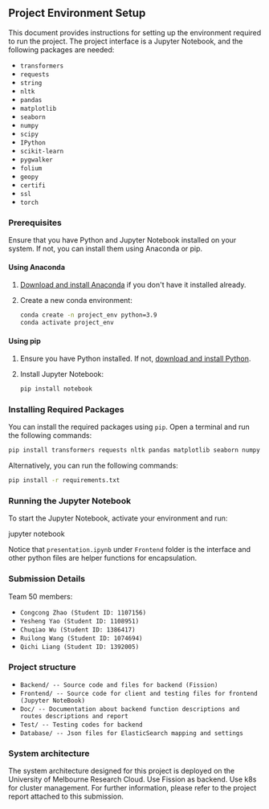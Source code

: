 ## Project Environment Setup

This document provides instructions for setting up the environment required to run the project. The project interface is a Jupyter Notebook, and the following packages are needed:

- `transformers`
- `requests`
- `string`
- `nltk`
- `pandas`
- `matplotlib`
- `seaborn`
- `numpy`
- `scipy`
- `IPython`
- `scikit-learn`
- `pygwalker`
- `folium`
- `geopy`
- `certifi`
- `ssl`
- `torch`

### Prerequisites

Ensure that you have Python and Jupyter Notebook installed on your system. If not, you can install them using Anaconda or pip.

#### Using Anaconda

1. [Download and install Anaconda](https://www.anaconda.com/products/individual) if you don't have it installed already.
2. Create a new conda environment:

    ```bash
    conda create -n project_env python=3.9
    conda activate project_env
    ```

#### Using pip

1. Ensure you have Python installed. If not, [download and install Python](https://www.python.org/downloads/).
2. Install Jupyter Notebook:

    ```bash
    pip install notebook
    ```

### Installing Required Packages

You can install the required packages using `pip`. Open a terminal and run the following commands:

```bash
pip install transformers requests nltk pandas matplotlib seaborn numpy scipy IPython scikit-learn pygwalker folium geopy certifi ssl torch
```

Alternatively, you can run the following commands:

```bash
pip install -r requirements.txt
```

### Running the Jupyter Notebook

To start the Jupyter Notebook, activate your environment and run:

jupyter notebook

Notice that `presentation.ipynb` under `Frontend` folder is the interface and other python files are helper functions for encapsulation.


### Submission Details
 Team 50 members:
 - `Congcong Zhao (Student ID: 1107156)`
 - `Yesheng Yao (Student ID: 1108951)`
 -	`Chuqiao Wu (Student ID: 1386417)`
 -	`Ruilong Wang (Student ID: 1074694)`
 -	`Qichi Liang (Student ID: 1392005)`

### Project structure
- `Backend/ -- Source code and files for backend (Fission)`
- `Frontend/ -- Source code for client and testing files for frontend (Jupyter NoteBook)`
- `Doc/ -- Documentation about backend function descriptions and routes descriptions and report`
- `Test/ -- Testing codes for backend`
- `Database/ -- Json files for ElasticSearch mapping and settings`


### System architecture
The system architecture designed for this project is deployed on the University of Melbourne Research Cloud. Use Fission as backend. Use k8s for cluster management. For further information, please refer to the project report attached to this submission.
